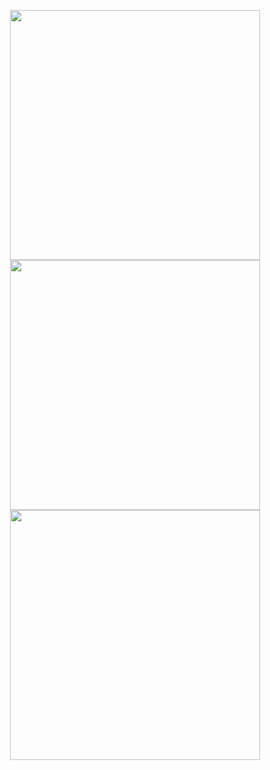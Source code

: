 <p align="center">
<div align="center">
    <!--My Stats-->
    <img src="https://github-readme-stats.vercel.app/api?username=FabioCucu&theme=midnight-purple&bg_color=0d1117&show_icons=true&hide_border=true&count_private=true" width="400" />
  <br>
    <!--My Streak-->
    <img src="https://github-readme-streak-stats.herokuapp.com/?user=FabioCucu&theme=midnight-purple&bg_color=000000&hide_border=true" width="400" />
  <br>
    <!--Most Used Languages-->
    <img src="https://github-readme-stats.vercel.app/api/top-langs/?username=FabioCucu&theme=midnight-purple&bg_color=0d1117&show_icons=true&hide_border=true&layout=compact" width="400" />
  </div>
</p>
